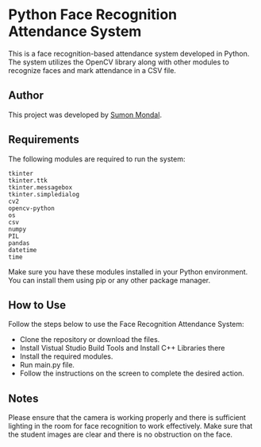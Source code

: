 # Python Face Recognition Attendance System

This is a face recognition-based attendance system developed in Python. The system utilizes the OpenCV library along with other modules to recognize faces and mark attendance in a CSV file.

## Author
This project was developed by [Sumon Mondal](https://www.linkedin.com/in/sumonmondal123/). 

## Requirements
The following modules are required to run the system:
```
tkinter
tkinter.ttk
tkinter.messagebox
tkinter.simpledialog
cv2
opencv-python
os
csv
numpy
PIL
pandas
datetime
time
```
Make sure you have these modules installed in your Python environment. You can install them using pip or any other package manager.


## How to Use
Follow the steps below to use the Face Recognition Attendance System:
- Clone the repository or download the files.
- Install Vistual Studio Build Tools and Install C++ Libraries there 
- Install the required modules.
- Run main.py file.
- Follow the instructions on the screen to complete the desired action.

## Notes
Please ensure that the camera is working properly and there is sufficient lighting in the room for face recognition to work effectively.
Make sure that the student images are clear  and there is no obstruction on the face.

<br>

